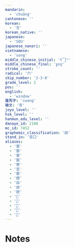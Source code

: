 ```yaml
---
mandarin:
  - 'chuāng'
cantonese: ''
korean:
  - '창'
korean_native: ''
japanese:
  - 'SOU'
japanese_nanori: ''
vietnamese:
  - 'song'
middle_chinese_initial: 't͡ʃʰ'
middle_chinese_final: 'ɣʌŋ'
stroke_count: ''
radical: '穴'
skip_number: '2-3-8'
grade_level: 2
pos: ''
english:
  - 'window'
羅馬字: 'cwang'
韓文: '촹'
joyo_level: ''
hsk_level: ''
hanmun_edu_level: ''
danayo_id: 2188
mc_id: 7452
graphemic_classification: '囱'
stand_in: '窓口'
aliases:
  - '窻'
  - '窗'
  - '窻'
  - '窗'
  - '䆫'
  - '窓'
  - '窗'
  - '牕'
  - '囪'
  - '囱'
  - '牎'
  - '𤗄'
  - '𪺠'
  - '𤗉'
  - '𮈾'
  - '𡆧'
---
```


# Notes
